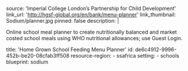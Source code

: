 source: 'Imperial College London’s Partnership for Child Development'
link_url: 'http://hgsf-global.org/en/bank/menu-planner'
link_thumbnail: Sodium/planner.jpg
pinned: false
description: |
  <p>Online school meal planner to create nutritionally balanced and market costed school meals using WHO nutritional allowances; use Guest Login.
  </p>
title: 'Home Grown School Feeding Menu Planner'
id: de6c4912-9996-452b-be20-08cfab3ff508
resource-region:
  - ssafrica
setting:
  - schools
blueprint: sodium
